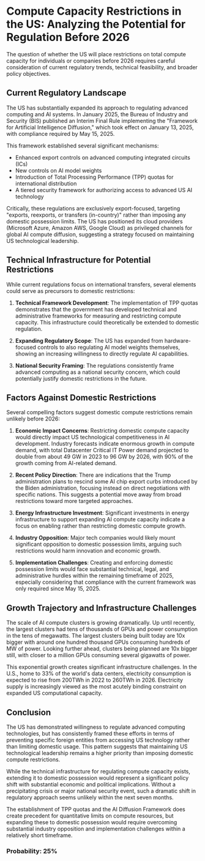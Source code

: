 # Compute Capacity Restrictions in the US: Analyzing the Potential for Regulation Before 2026

The question of whether the US will place restrictions on total compute capacity for individuals or companies before 2026 requires careful consideration of current regulatory trends, technical feasibility, and broader policy objectives.

## Current Regulatory Landscape

The US has substantially expanded its approach to regulating advanced computing and AI systems. In January 2025, the Bureau of Industry and Security (BIS) published an Interim Final Rule implementing the "Framework for Artificial Intelligence Diffusion," which took effect on January 13, 2025, with compliance required by May 15, 2025.

This framework established several significant mechanisms:
- Enhanced export controls on advanced computing integrated circuits (ICs)
- New controls on AI model weights
- Introduction of Total Processing Performance (TPP) quotas for international distribution
- A tiered security framework for authorizing access to advanced US AI technology

Critically, these regulations are exclusively export-focused, targeting "exports, reexports, or transfers (in-country)" rather than imposing any domestic possession limits. The US has positioned its cloud providers (Microsoft Azure, Amazon AWS, Google Cloud) as privileged channels for global AI compute diffusion, suggesting a strategy focused on maintaining US technological leadership.

## Technical Infrastructure for Potential Restrictions

While current regulations focus on international transfers, several elements could serve as precursors to domestic restrictions:

1. **Technical Framework Development**: The implementation of TPP quotas demonstrates that the government has developed technical and administrative frameworks for measuring and restricting compute capacity. This infrastructure could theoretically be extended to domestic regulation.

2. **Expanding Regulatory Scope**: The US has expanded from hardware-focused controls to also regulating AI model weights themselves, showing an increasing willingness to directly regulate AI capabilities.

3. **National Security Framing**: The regulations consistently frame advanced computing as a national security concern, which could potentially justify domestic restrictions in the future.

## Factors Against Domestic Restrictions

Several compelling factors suggest domestic compute restrictions remain unlikely before 2026:

1. **Economic Impact Concerns**: Restricting domestic compute capacity would directly impact US technological competitiveness in AI development. Industry forecasts indicate enormous growth in compute demand, with total Datacenter Critical IT Power demand projected to double from about 49 GW in 2023 to 96 GW by 2026, with 90% of the growth coming from AI-related demand.

2. **Recent Policy Direction**: There are indications that the Trump administration plans to rescind some AI chip export curbs introduced by the Biden administration, focusing instead on direct negotiations with specific nations. This suggests a potential move away from broad restrictions toward more targeted approaches.

3. **Energy Infrastructure Investment**: Significant investments in energy infrastructure to support expanding AI compute capacity indicate a focus on enabling rather than restricting domestic compute growth.

4. **Industry Opposition**: Major tech companies would likely mount significant opposition to domestic possession limits, arguing such restrictions would harm innovation and economic growth.

5. **Implementation Challenges**: Creating and enforcing domestic possession limits would face substantial technical, legal, and administrative hurdles within the remaining timeframe of 2025, especially considering that compliance with the current framework was only required since May 15, 2025.

## Growth Trajectory and Infrastructure Challenges

The scale of AI compute clusters is growing dramatically. Up until recently, the largest clusters had tens of thousands of GPUs and power consumption in the tens of megawatts. The largest clusters being built today are 10x bigger with around one hundred thousand GPUs consuming hundreds of MW of power. Looking further ahead, clusters being planned are 10x bigger still, with closer to a million GPUs consuming several gigawatts of power.

This exponential growth creates significant infrastructure challenges. In the U.S., home to 33% of the world's data centers, electricity consumption is expected to rise from 200TWh in 2022 to 260TWh in 2026. Electricity supply is increasingly viewed as the most acutely binding constraint on expanded US computational capacity.

## Conclusion

The US has demonstrated willingness to regulate advanced computing technologies, but has consistently framed these efforts in terms of preventing specific foreign entities from accessing US technology rather than limiting domestic usage. This pattern suggests that maintaining US technological leadership remains a higher priority than imposing domestic compute restrictions.

While the technical infrastructure for regulating compute capacity exists, extending it to domestic possession would represent a significant policy shift with substantial economic and political implications. Without a precipitating crisis or major national security event, such a dramatic shift in regulatory approach seems unlikely within the next seven months.

The establishment of TPP quotas and the AI Diffusion Framework does create precedent for quantitative limits on compute resources, but expanding these to domestic possession would require overcoming substantial industry opposition and implementation challenges within a relatively short timeframe.

### Probability: 25%